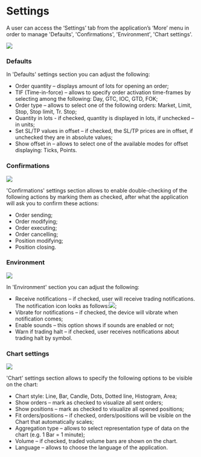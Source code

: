 # Settings

A user can access the ‘Settings’ tab from the application’s ‘More’ menu in order to manage 'Defaults', 'Confirmations', 'Environment', 'Chart settings'.

![](../../../.gitbook/assets/defaults.png)

### Defaults

In 'Defaults' settings section you can adjust the following:

* Order quantity – displays amount of lots for opening an order;
* TIF \(Time-in-force\) – allows to specify order activation time-frames by selecting among the following: Day, GTC, IOC, GTD, FOK;
* Order type – allows to select one of the following orders: Market, Limit, Stop, Stop limit, Tr. Stop;
* Quantity in lots - if checked, quantity is displayed in lots, if unchecked – in units;
* Set SL/TP values in offset – if checked, the SL/TP prices are in offset, if unchecked they are in absolute values;
* Show offset in – allows to select one of the available modes for offset displaying: Ticks, Points.

### **Confirmations**

![](../../../.gitbook/assets/confirm.png)

'Confirmations' settings section allows to enable double-checking of the following actions by marking them as checked, after what the application will ask you to confirm these actions:

* Order sending;
* Order modifying;
* Order executing;
* Order cancelling;
* Position modifying;
* Position closing.

### **Environment**

![](../../../.gitbook/assets/environment.png)

In 'Environment' section you can adjust the following: 

* Receive notifications – if checked, user will receive trading notifications. The notification icon looks as follows:![](../../../.gitbook/assets/notification-copy.png);
* Vibrate for notifications – if checked, the device will vibrate when notification comes;
* Enable sounds – this option shows if sounds are enabled or not;
* Warn if trading halt – if checked, user receives notifications about trading halt by symbol.

### **Chart settings**

![](../../../.gitbook/assets/chart-settings.png)

'Chart' settings section allows to specify the following options to be visible on the chart:

* Chart style: Line, Bar, Candle, Dots, Dotted line, Histogram, Area;
* Show orders – mark as checked to visualize all sent orders;
* Show positions – mark as checked to visualize all opened positions;
* Fit orders/positions – if checked, orders/positions will be visible on the Chart that automatically scales;
* Aggregation type – allows to select representation type of data on the chart \(e.g. 1 Bar = 1 minute\);
* Volume – if checked, traded volume bars are shown on the chart.
* Language – allows to choose the language of the application.



